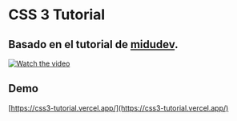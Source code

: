 # CSS 3 Tutorial

## Basado en el tutorial de [midudev](https://www.youtube.com/@midulive).

[![Watch the video](https://img.youtube.com/vi/TlJbu0BMLaY/default.jpg)](https://youtu.be/TlJbu0BMLaY)

## Demo

[https://css3-tutorial.vercel.app/](https://css3-tutorial.vercel.app/)